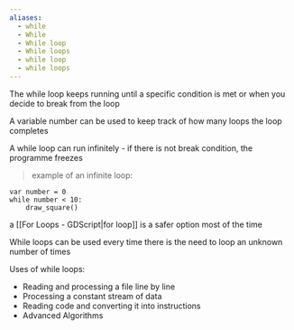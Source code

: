 ```yaml
---
aliases:
  - while
  - While
  - While loop
  - While loops
  - while loop
  - while loops
---
```

The while loop keeps running until a specific condition is met or when you decide to break from the loop

A variable number can be used to keep track of how many loops the loop completes

A while loop can run infinitely - if there is not break condition, the programme freezes


>example of an infinite loop:
```GDScript
var number = 0
while number < 10:
	draw_square()
```

a [[For Loops - GDScript|for loop]] is a safer option most of the time

While loops can be used every time there is the need to loop an unknown number of times

Uses of while loops: 
+ Reading and processing a file line by line
+ Processing a constant stream of data
+ Reading code and converting it into instructions
+ Advanced Algorithms
